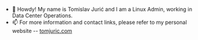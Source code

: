 - 👋 Howdy! My name is Tomislav Jurić and I am a Linux Admin, working in Data Center Operations.
- 📫 For more information and contact links, please refer to my personal website -- [tomjuric.com](https://tomjuric.com/)

<!---
tomjuric/tomjuric is a ✨ special ✨ repository because its `README.md` (this file) appears on your GitHub profile.
You can click the Preview link to take a look at your changes.
--->
